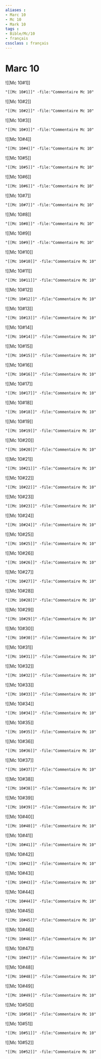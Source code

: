 ```yaml
---
aliases : 
- Marc 10
- Mc 10
- Mark 10
tags : 
- Bible/Mc/10
- français
cssclass : français
---
```


# Marc 10

![[Mc 10#1]]

```query
"[[Mc 10#1]]" -file:"Commentaire Mc 10"
```

![[Mc 10#2]]

```query
"[[Mc 10#2]]" -file:"Commentaire Mc 10"
```

![[Mc 10#3]]

```query
"[[Mc 10#3]]" -file:"Commentaire Mc 10"
```

![[Mc 10#4]]

```query
"[[Mc 10#4]]" -file:"Commentaire Mc 10"
```

![[Mc 10#5]]

```query
"[[Mc 10#5]]" -file:"Commentaire Mc 10"
```

![[Mc 10#6]]

```query
"[[Mc 10#6]]" -file:"Commentaire Mc 10"
```

![[Mc 10#7]]

```query
"[[Mc 10#7]]" -file:"Commentaire Mc 10"
```

![[Mc 10#8]]

```query
"[[Mc 10#8]]" -file:"Commentaire Mc 10"
```

![[Mc 10#9]]

```query
"[[Mc 10#9]]" -file:"Commentaire Mc 10"
```

![[Mc 10#10]]

```query
"[[Mc 10#10]]" -file:"Commentaire Mc 10"
```

![[Mc 10#11]]

```query
"[[Mc 10#11]]" -file:"Commentaire Mc 10"
```

![[Mc 10#12]]

```query
"[[Mc 10#12]]" -file:"Commentaire Mc 10"
```

![[Mc 10#13]]

```query
"[[Mc 10#13]]" -file:"Commentaire Mc 10"
```

![[Mc 10#14]]

```query
"[[Mc 10#14]]" -file:"Commentaire Mc 10"
```

![[Mc 10#15]]

```query
"[[Mc 10#15]]" -file:"Commentaire Mc 10"
```

![[Mc 10#16]]

```query
"[[Mc 10#16]]" -file:"Commentaire Mc 10"
```

![[Mc 10#17]]

```query
"[[Mc 10#17]]" -file:"Commentaire Mc 10"
```

![[Mc 10#18]]

```query
"[[Mc 10#18]]" -file:"Commentaire Mc 10"
```

![[Mc 10#19]]

```query
"[[Mc 10#19]]" -file:"Commentaire Mc 10"
```

![[Mc 10#20]]

```query
"[[Mc 10#20]]" -file:"Commentaire Mc 10"
```

![[Mc 10#21]]

```query
"[[Mc 10#21]]" -file:"Commentaire Mc 10"
```

![[Mc 10#22]]

```query
"[[Mc 10#22]]" -file:"Commentaire Mc 10"
```

![[Mc 10#23]]

```query
"[[Mc 10#23]]" -file:"Commentaire Mc 10"
```

![[Mc 10#24]]

```query
"[[Mc 10#24]]" -file:"Commentaire Mc 10"
```

![[Mc 10#25]]

```query
"[[Mc 10#25]]" -file:"Commentaire Mc 10"
```

![[Mc 10#26]]

```query
"[[Mc 10#26]]" -file:"Commentaire Mc 10"
```

![[Mc 10#27]]

```query
"[[Mc 10#27]]" -file:"Commentaire Mc 10"
```

![[Mc 10#28]]

```query
"[[Mc 10#28]]" -file:"Commentaire Mc 10"
```

![[Mc 10#29]]

```query
"[[Mc 10#29]]" -file:"Commentaire Mc 10"
```

![[Mc 10#30]]

```query
"[[Mc 10#30]]" -file:"Commentaire Mc 10"
```

![[Mc 10#31]]

```query
"[[Mc 10#31]]" -file:"Commentaire Mc 10"
```

![[Mc 10#32]]

```query
"[[Mc 10#32]]" -file:"Commentaire Mc 10"
```

![[Mc 10#33]]

```query
"[[Mc 10#33]]" -file:"Commentaire Mc 10"
```

![[Mc 10#34]]

```query
"[[Mc 10#34]]" -file:"Commentaire Mc 10"
```

![[Mc 10#35]]

```query
"[[Mc 10#35]]" -file:"Commentaire Mc 10"
```

![[Mc 10#36]]

```query
"[[Mc 10#36]]" -file:"Commentaire Mc 10"
```

![[Mc 10#37]]

```query
"[[Mc 10#37]]" -file:"Commentaire Mc 10"
```

![[Mc 10#38]]

```query
"[[Mc 10#38]]" -file:"Commentaire Mc 10"
```

![[Mc 10#39]]

```query
"[[Mc 10#39]]" -file:"Commentaire Mc 10"
```

![[Mc 10#40]]

```query
"[[Mc 10#40]]" -file:"Commentaire Mc 10"
```

![[Mc 10#41]]

```query
"[[Mc 10#41]]" -file:"Commentaire Mc 10"
```

![[Mc 10#42]]

```query
"[[Mc 10#42]]" -file:"Commentaire Mc 10"
```

![[Mc 10#43]]

```query
"[[Mc 10#43]]" -file:"Commentaire Mc 10"
```

![[Mc 10#44]]

```query
"[[Mc 10#44]]" -file:"Commentaire Mc 10"
```

![[Mc 10#45]]

```query
"[[Mc 10#45]]" -file:"Commentaire Mc 10"
```

![[Mc 10#46]]

```query
"[[Mc 10#46]]" -file:"Commentaire Mc 10"
```

![[Mc 10#47]]

```query
"[[Mc 10#47]]" -file:"Commentaire Mc 10"
```

![[Mc 10#48]]

```query
"[[Mc 10#48]]" -file:"Commentaire Mc 10"
```

![[Mc 10#49]]

```query
"[[Mc 10#49]]" -file:"Commentaire Mc 10"
```

![[Mc 10#50]]

```query
"[[Mc 10#50]]" -file:"Commentaire Mc 10"
```

![[Mc 10#51]]

```query
"[[Mc 10#51]]" -file:"Commentaire Mc 10"
```

![[Mc 10#52]]

```query
"[[Mc 10#52]]" -file:"Commentaire Mc 10"
```

